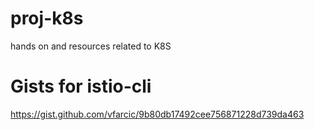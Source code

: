 # proj-k8s
hands on and resources related to K8S

# Gists for istio-cli
https://gist.github.com/vfarcic/9b80db17492cee756871228d739da463
